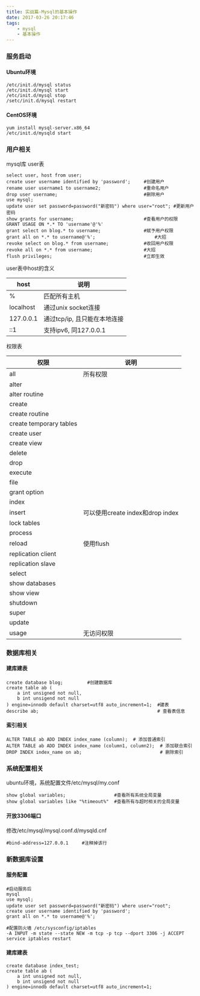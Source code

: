 ```yaml
---
title: 实战篇-Mysql的基本操作
date: 2017-03-26 20:17:46
tags:
	- mysql
	- 基本操作
---
```

### 服务启动
#### Ubuntu环境

```
/etc/init.d/mysql status
/etc/init.d/mysql start
/etc/init.d/mysql stop
/setc/init.d/mysql restart
```

#### CentOS环境

```
yum install mysql-server.x86_64
/etc/init.d/mysqld start
```

### 用户相关
mysql库 user表

```
select user, host from user;
create user username identified by 'password';     #创建用户
rename user username1 to username2;                #重命名用户
drop user username;                                #删除用户
use mysql;
update user set password=password("新密码") where user="root"; #更新用户密码
show grants for username;                          #查看用户的权限
GRANT USAGE ON *.* TO 'username'@'%'
grant select on blog.* to username;                #赋予用户权限
grant all on *.* to username@'%';                      #大招
revoke select on blog.* from username;             #收回用户权限
revoke all on *.* from username;                   #大招
flush privileges;                                  #立即生效
```
user表中host的含义

host|说明
----|----
%        |匹配所有主机
localhost|通过unix socket连接
127.0.0.1|通过tcp/ip, 且只能在本地连接
::1      |支持ipv6, 同127.0.0.1

权限表

权限|说明
-----------------------|---------------------------------
all                    | 所有权限
alter                  |
alter routine          |
create                 |
create routine         |
create temporary tables|
create user            |
create view            |
delete                 |
drop                   |
execute                |
file                   |
grant option           |
index                  |
insert                 | 可以使用create index和drop index
lock tables            |
process                |
reload                 | 使用flush
replication client     |
replication slave      |
select                 |
show databases         |
show view              |
shutdown               |
super                  |
update                 |
usage                  | 无访问权限

### 数据库相关

#### 建库建表
```
create database blog;         #创建数据库
create table ab (
    a int unsigned not null,
    b int unsigend not null
) engine=innodb default charset=utf8 auto_increment=1;  #建表
describe ab;                                            # 查看表信息
```
#### 索引相关
```
ALTER TABLE ab ADD INDEX index_name (column);  # 添加普通索引
ALTER TABLE ab ADD INDEX index_name (column1, column2);  # 添加联合索引
DROP INDEX index_name on ab;                             # 删除索引
```

### 系统配置相关
ubuntu环境，系统配置文件/etc/mysql/my.conf

```
show global variables;                  #查看所有系统全局变量
show global variables like "%timeout%"  #查看所有与超时相关的全局变量                 
```
#### 开放3306端口
修改/etc/mysql/mysql.conf.d/mysqld.cnf

```
#bind-address=127.0.0.1     #注释掉该行
```

### 新数据库设置

#### 服务配置
```
#启动服务后
mysql
use mysql;
update user set password=password("新密码") where user="root";
create user username identified by 'password';
grant all on *.* to username@'%';

#配置防火墙 /etc/sysconfig/iptables
-A INPUT -m state --state NEW -m tcp -p tcp --dport 3306 -j ACCEPT
service iptables restart
```

#### 建库建表
```
create database index_test;
create table ab (
    a int unsigned not null,
    b int unsigend not null
) engine=innodb default charset=utf8 auto_increment=1;
```